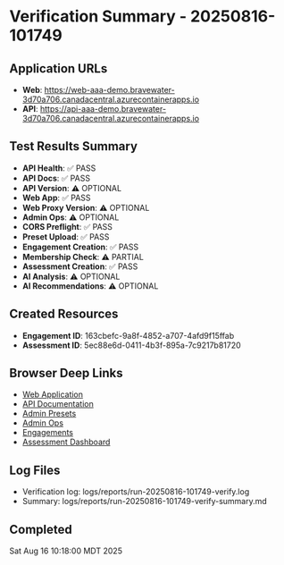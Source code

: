 # Verification Summary - 20250816-101749

## Application URLs
- **Web**: https://web-aaa-demo.bravewater-3d70a706.canadacentral.azurecontainerapps.io
- **API**: https://api-aaa-demo.bravewater-3d70a706.canadacentral.azurecontainerapps.io

## Test Results Summary
- **API Health**: ✅ PASS
- **API Docs**: ✅ PASS
- **API Version**: ⚠️ OPTIONAL
- **Web App**: ✅ PASS
- **Web Proxy Version**: ⚠️ OPTIONAL
- **Admin Ops**: ⚠️ OPTIONAL
- **CORS Preflight**: ✅ PASS
- **Preset Upload**: ✅ PASS
- **Engagement Creation**: ✅ PASS
- **Membership Check**: ⚠️ PARTIAL
- **Assessment Creation**: ✅ PASS
- **AI Analysis**: ⚠️ OPTIONAL
- **AI Recommendations**: ⚠️ OPTIONAL

## Created Resources
- **Engagement ID**: 163cbefc-9a8f-4852-a707-4afd9f15ffab
- **Assessment ID**: 5ec88e6d-0411-4b3f-895a-7c9217b81720

## Browser Deep Links
- [Web Application](https://web-aaa-demo.bravewater-3d70a706.canadacentral.azurecontainerapps.io)
- [API Documentation](https://api-aaa-demo.bravewater-3d70a706.canadacentral.azurecontainerapps.io/docs)
- [Admin Presets](https://web-aaa-demo.bravewater-3d70a706.canadacentral.azurecontainerapps.io/admin/presets)
- [Admin Ops](https://web-aaa-demo.bravewater-3d70a706.canadacentral.azurecontainerapps.io/admin/ops)
- [Engagements](https://web-aaa-demo.bravewater-3d70a706.canadacentral.azurecontainerapps.io/engagements)
- [Assessment Dashboard](https://web-aaa-demo.bravewater-3d70a706.canadacentral.azurecontainerapps.io/e/163cbefc-9a8f-4852-a707-4afd9f15ffab/dashboard)

## Log Files
- Verification log: logs/reports/run-20250816-101749-verify.log
- Summary: logs/reports/run-20250816-101749-verify-summary.md

## Completed
Sat Aug 16 10:18:00 MDT 2025
